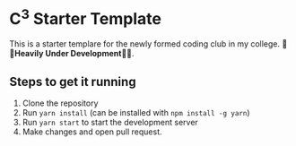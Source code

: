 # C<sup>3</sup> Starter Template

This is a starter templare for the newly formed coding club in my college. 🚫🚫**Heavily Under Development**🚫🚫.

## Steps to get it running

1. Clone the repository
2. Run `yarn install` (can be installed with `npm install -g yarn`)
3. Run `yarn start` to start the development server
4. Make changes and open pull request.
